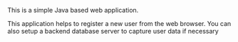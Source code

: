 This is a simple Java based web application. 

This application helps to register a new user from the web browser. 
You can also setup a backend database server to capture user data if necessary 

